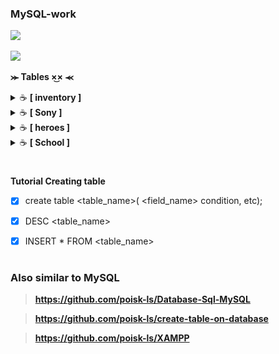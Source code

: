 
### MySQL-work


<p><img src="https://img.shields.io/badge/MySQL-005C84?style=for-the-badge&logo=mysql&logoColor=white"</p>

<p><img src="https://img.shields.io/badge/Database-CF96FD?style=for-the-badge&logo=Database&logoColor=393665"</p>

**⪼ Tables ×͜× ⪻**
<details>
    <summary>&#9749 <b>[ inventory ]</b></summary><br/>

<p><img src="https://github.com/poisk-ls/MySQL-work/blob/master/assets/table%20%5Binventory%5D/inventory%201.jpg" width="90%"/><img src="https://github.com/poisk-ls/MySQL-work/blob/master/assets/table%20%5Binventory%5D/inventory%202.jpg" width="90%"/></p>

</details>

<details>
    <summary>&#9749 <b>[ Sony ]</b></summary><br/>
<p><img src="https://github.com/poisk-ls/MySQL-work/blob/master/assets/table%20%5BSony%5D/Sony%201.jpg" width="90%"/><img src="https://github.com/poisk-ls/MySQL-work/blob/master/assets/table%20%5BSony%5D/Sony%202.jpg" width="90%"/></p>

</details>

<details>
    <summary>&#9749 <b>[ heroes ]</b></summary><br/>

<p><img src="https://github.com/poisk-ls/MySQL-work/blob/master/assets/table%20%5Bheroes%5D/heroes%201.jpg" width="90%"/><img src="https://github.com/poisk-ls/MySQL-work/blob/master/assets/table%20%5Bheroes%5D/heroes%202.jpg" width="90%"/></p>

</details>

<details>
    <summary>&#9749 <b>[ School ]</b></summary><br/>

<p><img src="https://github.com/poisk-ls/MySQL-work/blob/master/assets/database%20%5B%20School%20%5D/School%201.jpg" width="90%"/><img src="https://github.com/poisk-ls/MySQL-work/blob/master/assets/database%20%5B%20School%20%5D/School%202.jpg" width="90%"/></p> <p><img src="https://github.com/poisk-ls/MySQL-work/blob/master/assets/database%20%5B%20School%20%5D/School%203.jpg" width="90%"/></p>

</details>


#


**Tutorial Creating table**
- [x] create table <table_name>( <field_name> <data type> condition, etc);
- [x] DESC <table_name>
- [x] INSERT * FROM <table_name>



#
### Also similar to MySQL 

>**https://github.com/poisk-ls/Database-Sql-MySQL**

>**https://github.com/poisk-ls/create-table-on-database**

>**https://github.com/poisk-ls/XAMPP**
